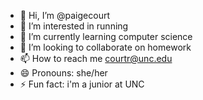 - 👋 Hi, I’m @paigecourt
- 👀 I’m interested in running
- 🌱 I’m currently learning computer science
- 💞️ I’m looking to collaborate on homework
- 📫 How to reach me courtr@unc.edu
- 😄 Pronouns: she/her
- ⚡ Fun fact: i'm a junior at UNC

<!---
paigecourt/paigecourt is a ✨ special ✨ repository because its `README.md` (this file) appears on your GitHub profile.
You can click the Preview link to take a look at your changes.
--->

